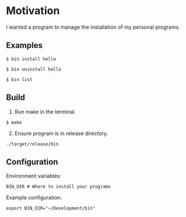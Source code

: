 # Motivation
I wanted a program to manage the installation of my personal programs.

## Examples
```$ bin install hello```

```$ bin uninstall hello```

```$ bin list```


## Build
1. Run make in the terminal.

```$ make```

2. Ensure program is in release directory.

```./target/release/bin```


## Configuration
Environment variables:

```BIN_DIR # Where to install your programs```

Example configuration:

```export BIN_DIR="~/Development/bin"```
